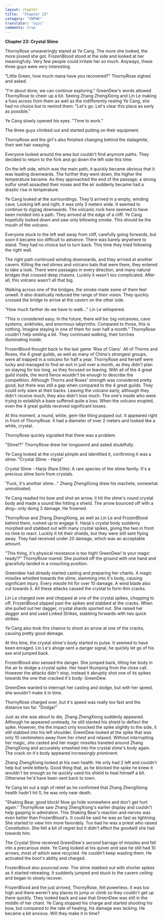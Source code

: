 ```yaml
---
layout: chapter
title:  "Chapter 23"
category: "VWPWE"
translator: "syzc"
comments: true
---
```


**Chapter 23: Crystal Slime**
 
ThornyRose unwaveringly stared at Ye Cang. The more she looked, the more pissed she got. FrozenBlood stood at the side and looked at her meaningfully. Very few people could irritate her so much. Anyways, these three guys were very interesting.
 
"Little Green, how much mana have you recovered?" ThornyRose sighed and asked.
 
"I'm about done, we can continue exploring." GreenDew's words allowed ThornyRose to cheer up a bit. Seeing Zhang ZhengXiong and Lin Le making a fuss across from them as well as the indifferently resting Ye Cang, she had no choice but to remind them: "Let's go. Let's clear this place as early as possible."
 
Ye Cang slowly opened his eyes. "Time to work."
 
The three guys climbed out and started putting on their equipment. 
 
ThornyRose and the girl's also finished changing behind the stalagmite, their wet hair swaying.
 
Everyone looked around the area but couldn't find anymore paths. They decided to return to the fork and go down the left side this time.
 
On the left side, which was the main path, it quickly became obvious that it was leading downwards. The further they went down, the higher the temperature became. As they approached the end of the passage, a strong sulfur smell assaulted their noses and the air suddenly became had a drastic rise in temperature. 
 
Ye Cang looked at the surroundings. They'd arrived in a empty, winding cave. Looking left and right, it was only 3 meters wide. It seemed to continue to zigzag downwards. The volcanic rock here seemed to have been molded into a path. They arrived at the edge of a cliff. Ye Cang hopefully looked down and saw only billowing smoke. This should be the mouth of the volcano.
 
Everyone stuck to the left wall away from cliff, carefully going forwards, but soon it became too difficult to advance. There was barely anywhere to stand. They had no choice but to turn back. This time they tried following the right wall. 
 
The right path continued winding downwards, and they arrived at another cavern. Killing the red slimes and volcano bats that were there, they entered to take a look. There were passages in every direction, and many natural bridges that crossed deep chasms. Luckily it wasn't too complicated. After all, this volcano wasn't all that big.
 
Walking across one of the bridges, the smoke made some of them feel unwell. It also drastically reduced the range of their vision. They quickly crossed the bridge to arrive at the cavern on the other side.
 
"How much farther do we have to walk..." Lin Le whispered.
 
"This is considered easy. In the future, there will be: big volcanoes, cave systems, sinkholes, and enormous labyrinths. Compared to those, this is nothing. Imagine staying in one of them for over half a month." ThornyRose couldn't help smiling a bit. They continued walking, their torches illuminating inside.

 
FrozenBlood thought back to the last game 'Rise of Clans'. All of Thorns and Roses, the 4 great guilds, as well as many of China's strongest groups, were all trapped in a volcano for half a year. ThornyRose and herself were lucky and managed to find an exit in just over a month, as they didn't plan on staying for too long, so they focused on leaving. With all of the 4 great guild inside, the word fierce wouldn't be enough to describe the competition. Although Thorns and Roses' strength was considered pretty good, but there was still a gap when compared to the 4 great guilds. They could only stare at their backs. Leaving the volcano early, although they didn't receive much, they also didn't lose much. The one's inside who were trying to establish a base suffered quite a loss. When the volcano erupted, even the 4 great guilds received significant losses.
 
At this moment, a round, white, gem-like thing popped out. It appeared right in front of ThornyRose. It had a diameter of over 2 meters and looked like a white, crystal.
 
ThornyRose quickly signalled that there was a problem.
 
"Slime!?" ThornyRose drew her longsword and asked doubtfully.
 
Ye Cang looked at the crystal pimple and identified it, confirming it was a slime. "Crystal Slime - Harja"
 
Crystal Slime - Harja (Rare Elite): A rare species of the slime family. It's a precious slime born from crystals.
 
"Fuck, it's another slime..." Zhang ZhengXiong drew his machete, somewhat unmotivated.
 
Ye Cang readied his bow and shot an arrow, it hit the slime's round crystal body and made a sound like hitting a shield. The arrow bounced off with a ding~ only doing 3 damage. He frowned.
 
ThornyRose and Zhang ZhengXiong, as well as Lin Le and FrozenBlood behind them, rushed up to engage it. Harja's crystal body suddenly morphed and stabbed out with many crystal spikes, giving the two in front no time to react. Luckily it hit their shields, but they were still sent flying away. They had received under 20 damage, which was an acceptable amount.
 
"This thing, it's physical resistance is too high! GreenDew! Is your magic ready!?" ThornyRose roared. She pushed off the ground with one hand and gracefully landed in a crouching position.
 
Greendew had already started casting and preparing her chants. 4 magic missiles whistled towards the slime, slamming into it's body, causing significant injury. Every missile hit for over 10 damage. A wind blade also cut towards it. All these attacks caused the crystal to form thin cracks. 
 
Lin Le charged over and chopped at one of the crystal spikes, chopping to off. FrozenBlood slipped past the spikes and stabbed at the cracks. When she pulled out her dagger, crystal shards spurted out. She raised her dagger and and used Linked Strikes, stabbing forwards with two quick strikes.
 
Ye Cang also took this chance to shoot an arrow at one of the cracks, causing pretty good damage.
 
At this time, the crystal slime's body started to pulse. It seemed to have been enraged. Lin Le's ahoge sent a danger signal, he quickly let go of his axe and jumped back. 
 
FrozenBlood also sensed the danger. She jumped back, tilting her body in the air to dodge a crystal spike. Her heart thumping from the close call. However the attacks didn't stop, instead it abruptly shot one of its spikes towards the one that cracked it's body: GreenDew.
 
GreenDew wanted to interrupt her casting and dodge, but with her speed, she wouldn't make it in time.
 
ThornyRose charged over, but it's speed was really too fast and the distance too far. "Dodge!"
 
Just as she was about to die, Zhang ZhengXiong suddenly appeared. Although he appeared unsteady, he still slanted his shield to deflect the spike. However, the the impact only knocked the spike slightly to the side, it still stabbed into his left shoulder. GreenDew looked at the spike that was only 10 centimeters away from her chest and relaxed. Without interrupting her magic, she casted and her magic missiles traveled around Zhang ZhengXiong and accurately smashed into the crystal slime's body again. The crack on it's body appeared increasingly prominent.
 
Zhang ZhengXiong looked at his own health. He only had 2 left and couldn't help but smile bitterly. Good thing that, as he blocked the spike he knew it wouldn't be enough so he quickly used his shield to heal himself a bit. Otherwise he'd have been sent back to town.
 
Ye Cang let out a sigh of relief as he confirmed that Zhang ZhengXiong health hadn't hit 0, he was only near death. 
 
"Shaking Bear, good block! Now go hide somewhere and don't get hurt again." ThornyRose saw Zhang ZhengXiong's earlier display and couldn't help gasping in admiration. This Shaking Bear's reaction and nerves was even better than FrozenBlood's. It could be said he was as fast as lightning. She started to view him more favorably. Too bad he was a priest who raised Constitution. She felt a bit of regret but it didn't affect the goodwill she had towards him.
 
The Crystal Slime received GreenDew's second barrage of missiles and fell into a precarious state. Ye Cang looked at his quiver and saw he still had 10 arrows, most of which were recycled. He couldn't keep wasting them. He activated the boot's ability and charged. 
 
FrozenBlood also pounced over. The slime stabbed out with shorter spikes as it started retreating. It suddenly jumped and stuck to the cavern ceiling and began to slowly recover. 
 
FrozenBlood and the just arrived, ThornyRose, felt powerless. It was too high and there weren't any places to jump or climb so they couldn't get up there quickly. They looked back and saw that GreenDew was still in the middle of her chant. Ye Cang stopped his charge and started shooting his bow, but compared to the rate of healing, his damage was lacking. He became a bit anxious. Will they make it in time?
